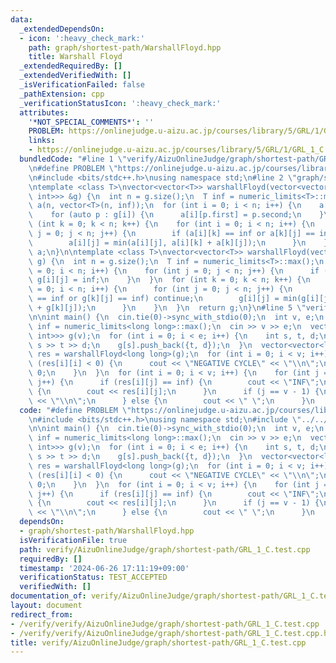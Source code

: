 ```yaml
---
data:
  _extendedDependsOn:
  - icon: ':heavy_check_mark:'
    path: graph/shortest-path/WarshallFloyd.hpp
    title: Warshall Floyd
  _extendedRequiredBy: []
  _extendedVerifiedWith: []
  _isVerificationFailed: false
  _pathExtension: cpp
  _verificationStatusIcon: ':heavy_check_mark:'
  attributes:
    '*NOT_SPECIAL_COMMENTS*': ''
    PROBLEM: https://onlinejudge.u-aizu.ac.jp/courses/library/5/GRL/1/GRL_1_C
    links:
    - https://onlinejudge.u-aizu.ac.jp/courses/library/5/GRL/1/GRL_1_C
  bundledCode: "#line 1 \"verify/AizuOnlineJudge/graph/shortest-path/GRL_1_C.test.cpp\"\
    \n#define PROBLEM \"https://onlinejudge.u-aizu.ac.jp/courses/library/5/GRL/1/GRL_1_C\"\
    \n#include <bits/stdc++.h>\nusing namespace std;\n#line 2 \"graph/shortest-path/WarshallFloyd.hpp\"\
    \ntemplate <class T>\nvector<vector<T>> warshallFloyd(vector<vector<pair<int,\
    \ int>>> &g) {\n  int n = g.size();\n  T inf = numeric_limits<T>::max();\n  vector<vector<T>>\
    \ a(n, vector<T>(n, inf));\n  for (int i = 0; i < n; i++) {\n    a[i][i] = 0;\n\
    \    for (auto p : g[i]) {\n      a[i][p.first] = p.second;\n    }\n  }\n  for\
    \ (int k = 0; k < n; k++) {\n    for (int i = 0; i < n; i++) {\n      for (int\
    \ j = 0; j < n; j++) {\n        if (a[i][k] == inf or a[k][j] == inf) continue;\n\
    \        a[i][j] = min(a[i][j], a[i][k] + a[k][j]);\n      }\n    }\n  }\n  return\
    \ a;\n}\n\ntemplate <class T>\nvector<vector<T>> warshallFloyd(vector<vector<int>>\
    \ g) {\n  int n = g.size();\n  T inf = numeric_limits<T>::max();\n  for (int i\
    \ = 0; i < n; i++) {\n    for (int j = 0; j < n; j++) {\n      if (g[i][j] < 0)\
    \ g[i][j] = inf;\n    }\n  }\n  for (int k = 0; k < n; k++) {\n    for (int i\
    \ = 0; i < n; i++) {\n      for (int j = 0; j < n; j++) {\n        if (g[i][k]\
    \ == inf or g[k][j] == inf) continue;\n        g[i][j] = min(g[i][j], g[i][k]\
    \ + g[k][j]);\n      }\n    }\n  }\n  return g;\n}\n#line 5 \"verify/AizuOnlineJudge/graph/shortest-path/GRL_1_C.test.cpp\"\
    \n\nint main() {\n  cin.tie(0)->sync_with_stdio(0);\n  int v, e;\n  long long\
    \ inf = numeric_limits<long long>::max();\n  cin >> v >> e;\n  vector<vector<pair<int,\
    \ int>>> g(v);\n  for (int i = 0; i < e; i++) {\n    int s, t, d;\n    cin >>\
    \ s >> t >> d;\n    g[s].push_back({t, d});\n  }\n  vector<vector<long long>>\
    \ res = warshallFloyd<long long>(g);\n  for (int i = 0; i < v; i++) {\n    if\
    \ (res[i][i] < 0) {\n      cout << \"NEGATIVE CYCLE\" << \"\\n\";\n      return\
    \ 0;\n    }\n  }\n  for (int i = 0; i < v; i++) {\n    for (int j = 0; j < v;\
    \ j++) {\n      if (res[i][j] == inf) {\n        cout << \"INF\";\n      } else\
    \ {\n        cout << res[i][j];\n      }\n      if (j == v - 1) {\n        cout\
    \ << \"\\n\";\n      } else {\n        cout << \" \";\n      }\n    }\n  }\n}\n"
  code: "#define PROBLEM \"https://onlinejudge.u-aizu.ac.jp/courses/library/5/GRL/1/GRL_1_C\"\
    \n#include <bits/stdc++.h>\nusing namespace std;\n#include \"../../../../graph/shortest-path/WarshallFloyd.hpp\"\
    \n\nint main() {\n  cin.tie(0)->sync_with_stdio(0);\n  int v, e;\n  long long\
    \ inf = numeric_limits<long long>::max();\n  cin >> v >> e;\n  vector<vector<pair<int,\
    \ int>>> g(v);\n  for (int i = 0; i < e; i++) {\n    int s, t, d;\n    cin >>\
    \ s >> t >> d;\n    g[s].push_back({t, d});\n  }\n  vector<vector<long long>>\
    \ res = warshallFloyd<long long>(g);\n  for (int i = 0; i < v; i++) {\n    if\
    \ (res[i][i] < 0) {\n      cout << \"NEGATIVE CYCLE\" << \"\\n\";\n      return\
    \ 0;\n    }\n  }\n  for (int i = 0; i < v; i++) {\n    for (int j = 0; j < v;\
    \ j++) {\n      if (res[i][j] == inf) {\n        cout << \"INF\";\n      } else\
    \ {\n        cout << res[i][j];\n      }\n      if (j == v - 1) {\n        cout\
    \ << \"\\n\";\n      } else {\n        cout << \" \";\n      }\n    }\n  }\n}"
  dependsOn:
  - graph/shortest-path/WarshallFloyd.hpp
  isVerificationFile: true
  path: verify/AizuOnlineJudge/graph/shortest-path/GRL_1_C.test.cpp
  requiredBy: []
  timestamp: '2024-06-26 17:11:19+09:00'
  verificationStatus: TEST_ACCEPTED
  verifiedWith: []
documentation_of: verify/AizuOnlineJudge/graph/shortest-path/GRL_1_C.test.cpp
layout: document
redirect_from:
- /verify/verify/AizuOnlineJudge/graph/shortest-path/GRL_1_C.test.cpp
- /verify/verify/AizuOnlineJudge/graph/shortest-path/GRL_1_C.test.cpp.html
title: verify/AizuOnlineJudge/graph/shortest-path/GRL_1_C.test.cpp
---
```

